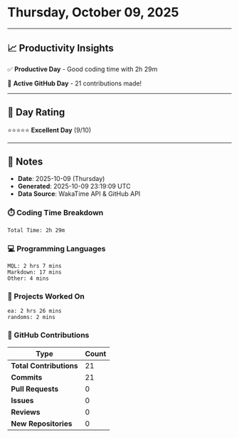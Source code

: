 # Thursday, October 09, 2025

---

## 📈 Productivity Insights

✅ **Productive Day** - Good coding time with 2h 29m

🚀 **Active GitHub Day** - 21 contributions made!

---

## 🎯 Day Rating

⭐⭐⭐⭐⭐ **Excellent Day** (9/10)

---

## 📝 Notes

- **Date**: 2025-10-09 (Thursday)
- **Generated**: 2025-10-09 23:19:09 UTC
- **Data Source**: WakaTime API & GitHub API


### ⏱️ Coding Time Breakdown

```
Total Time: 2h 29m
```

### 💻 Programming Languages

```
MQL: 2 hrs 7 mins
Markdown: 17 mins
Other: 4 mins
```

### 📂 Projects Worked On

```
ea: 2 hrs 26 mins
randoms: 2 mins

```


### 🐙 GitHub Contributions

| Type | Count |
|------|-------|
| **Total Contributions** | 21 |
| **Commits** | 21 |
| **Pull Requests** | 0 |
| **Issues** | 0 |
| **Reviews** | 0 |
| **New Repositories** | 0 |


